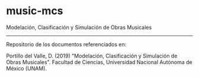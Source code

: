 # music-mcs
Modelación, Clasificación y Simulación de Obras Musicales

------------------------------------------

Repositorio de los documentos referenciados en:

Portillo del Valle, D. (2019) "Modelación, Clasificación y Simulación de Obras Musicales". Facultad de Ciencias, Universidad Nacional Autónoma de México (UNAM).



